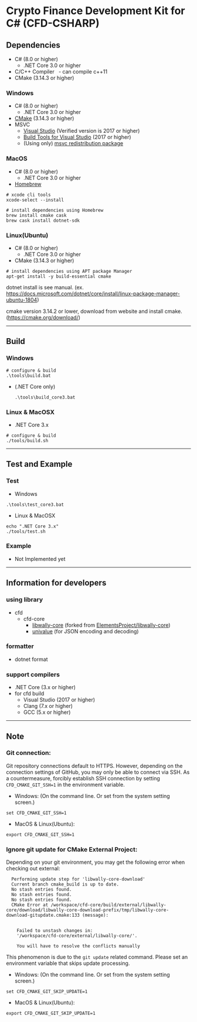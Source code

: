 # Crypto Finance Development Kit for C# (CFD-CSHARP)

<!-- TODO: Write Summary and Overview

## Overview

-->

## Dependencies

- C# (8.0 or higher)
  - .NET Core 3.0 or higher
- C/C++ Compiler
  - can compile c++11
- CMake (3.14.3 or higher)

### Windows

- C# (8.0 or higher)
  - .NET Core 3.0 or higher
- [CMake](https://cmake.org/) (3.14.3 or higher)
- MSVC
  - [Visual Studio](https://visualstudio.microsoft.com/downloads/) (Verified version is 2017 or higher)
  - [Build Tools for Visual Studio](https://visualstudio.microsoft.com/downloads/) (2017 or higher)
  - (Using only) [msvc redistribution package](https://support.microsoft.com/help/2977003/the-latest-supported-visual-c-downloads)

### MacOS

- C# (8.0 or higher)
  - .NET Core 3.0 or higher
- [Homebrew](https://brew.sh/)

```Shell
# xcode cli tools
xcode-select --install

# install dependencies using Homebrew
brew install cmake cask
brew cask install dotnet-sdk
```

### Linux(Ubuntu)

- C# (8.0 or higher)
  - .NET Core 3.0 or higher
- CMake (3.14.3 or higher)

```Shell
# install dependencies using APT package Manager
apt-get install -y build-essential cmake
```

dotnet install is see manual.
(ex. https://docs.microsoft.com/dotnet/core/install/linux-package-manager-ubuntu-1804)

cmake version 3.14.2 or lower, download from website and install cmake.
(https://cmake.org/download/)

---

## Build

### Windows

```Cmd
# configure & build
.\tools\build.bat
```

- (.NET Core only)
  ```Cmd
  .\tools\build_core3.bat
  ```

### Linux & MacOSX

- .NET Core 3.x
```Shell
# configure & build
./tools/build.sh
```

---

## Test and Example

### Test

- Windows
```Cmd
.\tools\test_core3.bat
```

- Linux & MacOSX
```Shell
echo ".NET Core 3.x"
./tools/test.sh
```

### Example

- Not Implemented yet

---

## Information for developers

### using library

- cfd
  - cfd-core
    - [libwally-core](https://github.com/cryptogarageinc/libwally-core/tree/cfd-develop) (forked from [ElementsProject/libwally-core](https://github.com/ElementsProject/libwally-core))
    - [univalue](https://github.com/jgarzik/univalue) (for JSON encoding and decoding)

### formatter

- dotnet format

### support compilers

- .NET Core (3.x or higher)
- for cfd build
  - Visual Studio (2017 or higher)
  - Clang (7.x or higher)
  - GCC (5.x or higher)

---

## Note

### Git connection:

Git repository connections default to HTTPS.
However, depending on the connection settings of GitHub, you may only be able to connect via SSH.
As a countermeasure, forcibly establish SSH connection by setting `CFD_CMAKE_GIT_SSH=1` in the environment variable.

- Windows: (On the command line. Or set from the system setting screen.)
```
set CFD_CMAKE_GIT_SSH=1
```

- MacOS & Linux(Ubuntu):
```
export CFD_CMAKE_GIT_SSH=1
```

### Ignore git update for CMake External Project:

Depending on your git environment, you may get the following error when checking out external:
```
  Performing update step for 'libwally-core-download'
  Current branch cmake_build is up to date.
  No stash entries found.
  No stash entries found.
  No stash entries found.
  CMake Error at /workspace/cfd-core/build/external/libwally-core/download/libwally-core-download-prefix/tmp/libwally-core-download-gitupdate.cmake:133 (message):


    Failed to unstash changes in:
    '/workspace/cfd-core/external/libwally-core/'.

    You will have to resolve the conflicts manually
```

This phenomenon is due to the `git update` related command.
Please set an environment variable that skips update processing.

- Windows: (On the command line. Or set from the system setting screen.)
```
set CFD_CMAKE_GIT_SKIP_UPDATE=1
```

- MacOS & Linux(Ubuntu):
```
export CFD_CMAKE_GIT_SKIP_UPDATE=1
```
